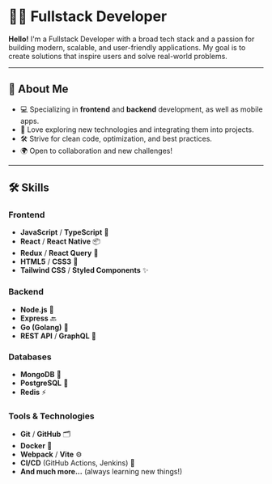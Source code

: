 

# 👨‍💻 Fullstack Developer

**Hello!** I'm a Fullstack Developer with a broad tech stack and a passion for building modern, scalable, and user-friendly applications. My goal is to create solutions that inspire users and solve real-world problems.

---

## 🌟 About Me

- 💻 Specializing in **frontend** and **backend** development, as well as mobile apps.
- 🚀 Love exploring new technologies and integrating them into projects.
- 🛠 Strive for clean code, optimization, and best practices.
- 🌍 Open to collaboration and new challenges!

---

## 🛠 Skills

### Frontend
- **JavaScript** / **TypeScript** 💼
- **React** / **React Native** 📦
- **Redux** / **React Query** 📝
- **HTML5** / **CSS3** 🎨
- **Tailwind CSS** / **Styled Components** ✨

### Backend
- **Node.js** 💽
- **Express** 🔙
- **Go (Golang)** 🐹
- **REST API** / **GraphQL** 🔗

### Databases
- **MongoDB** 📂
- **PostgreSQL** 🐘
- **Redis** ⚡

### Tools & Technologies
- **Git** / **GitHub** 🗂
- **Docker** 🐳
- **Webpack** / **Vite** ⚙️
- **CI/CD** (GitHub Actions, Jenkins) 🚀
- **And much more...** (always learning new things!)




